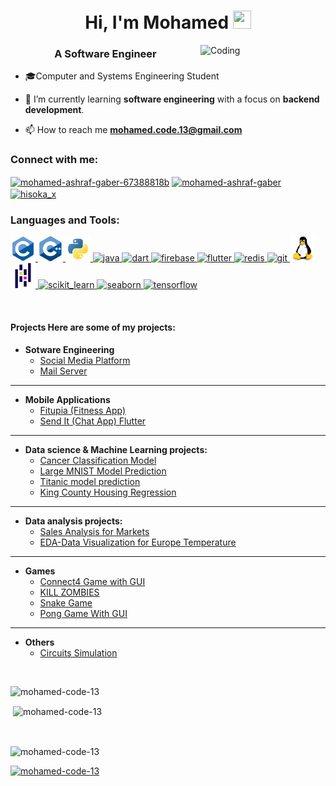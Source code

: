 <h1 align="center">Hi, I'm Mohamed <img src="https://media.giphy.com/media/hvRJCLFzcasrR4ia7z/giphy.gif" width="29px" height="29px"></h1>

<img align="right" alt="Coding" width="200" src="https://media.giphy.com/media/Ws6T5PN7wHv3cY8xy8/giphy.gif">

<h3 align="center">A Software Engineer</h3>

- 🎓Computer and Systems Engineering Student

- 🌱 I’m currently learning **software engineering** with a focus on **backend development**.

- 📫 How to reach me **mohamed.code.13@gmail.com**

<h3 align="left">Connect with me:</h3>
<p align="left">
<a href="https://linkedin.com/in/mohamed-ashraf-gaber-67388818b" target="blank"><img align="center" src="https://raw.githubusercontent.com/rahuldkjain/github-profile-readme-generator/master/src/images/icons/Social/linked-in-alt.svg" alt="mohamed-ashraf-gaber-67388818b" height="30" width="40" /></a>
<a href="https://stackoverflow.com/users/12802557" target="blank"><img align="center" src="https://raw.githubusercontent.com/rahuldkjain/github-profile-readme-generator/master/src/images/icons/Social/stack-overflow.svg" alt="mohamed-ashraf-gaber" height="30" width="40" /></a>
<a href="https://www.leetcode.com/Hisoka_x" target="blank"><img align="center" src="https://raw.githubusercontent.com/rahuldkjain/github-profile-readme-generator/master/src/images/icons/Social/leet-code.svg" alt="hisoka_x" height="30" width="40" /></a>
</p>

<h3 align="left">Languages and Tools:</h3>
<p align="left"> <a href="https://www.cprogramming.com/" target="_blank" rel="noreferrer"> <img src="https://raw.githubusercontent.com/devicons/devicon/master/icons/c/c-original.svg" alt="c" width="40" height="40"/> </a> <a href="https://www.w3schools.com/cpp/" target="_blank" rel="noreferrer"> <img src="https://raw.githubusercontent.com/devicons/devicon/master/icons/cplusplus/cplusplus-original.svg" alt="cplusplus" width="40" height="40"/> </a> <a href="https://www.python.org" target="_blank" rel="noreferrer"> <img src="https://raw.githubusercontent.com/devicons/devicon/master/icons/python/python-original.svg" alt="python" width="40" height="40"/> </a> </a> <a href="https://www.java.com" target="_blank" rel="noreferrer"> <img src="https://www.vectorlogo.zone/logos/java/java-icon.svg" alt="java" width="40" height="40"/> </a>
 <a href="https://dart.dev" target="_blank" rel="noreferrer"> <img src="https://www.vectorlogo.zone/logos/dartlang/dartlang-icon.svg" alt="dart" width="40" height="40"/> </a> <a href="https://firebase.google.com/" target="_blank" rel="noreferrer"> <img src="https://www.vectorlogo.zone/logos/firebase/firebase-icon.svg" alt="firebase" width="40" height="40"/> </a> <a href="https://flutter.dev" target="_blank" rel="noreferrer"> <img src="https://www.vectorlogo.zone/logos/flutterio/flutterio-icon.svg" alt="flutter" width="40" height="40"/> </a>
  <a href="https://www.redis.io" target="_blank" rel="noreferrer"> <img src="https://www.vectorlogo.zone/logos/redis/redis-icon.svg" alt="redis" width="40" height="40"/> </a>
  <a href="https://git-scm.com/" target="_blank" rel="noreferrer"> <img src="https://www.vectorlogo.zone/logos/git-scm/git-scm-icon.svg" alt="git" width="40" height="40"/> </a> <a href="https://www.linux.org/" target="_blank" rel="noreferrer"> <img src="https://raw.githubusercontent.com/devicons/devicon/master/icons/linux/linux-original.svg" alt="linux" width="40" height="40"/> </a> <a href="https://pandas.pydata.org/" target="_blank" rel="noreferrer"> <img src="https://raw.githubusercontent.com/devicons/devicon/2ae2a900d2f041da66e950e4d48052658d850630/icons/pandas/pandas-original.svg" alt="pandas" width="40" height="40"/> </a> <a href="https://scikit-learn.org/" target="_blank" rel="noreferrer"> <img src="https://upload.wikimedia.org/wikipedia/commons/0/05/Scikit_learn_logo_small.svg" alt="scikit_learn" width="40" height="40"/> </a> <a href="https://seaborn.pydata.org/" target="_blank" rel="noreferrer"> <img src="https://seaborn.pydata.org/_images/logo-mark-lightbg.svg" alt="seaborn" width="40" height="40"/> </a> <a href="https://www.tensorflow.org" target="_blank" rel="noreferrer"> <img src="https://www.vectorlogo.zone/logos/tensorflow/tensorflow-icon.svg" alt="tensorflow" width="40" height="40"/> </a> </p>

<br><h4>**Projects** Here are some of my projects:</h4>

- **Sotware Engineering**
  - [Social Media Platform](https://github.com/ayman-art/BugByte)
  - [Mail Server](https://github.com/Mohamed-code-13/mail-pulse)

---

- **Mobile Applications**
  - [Fitupia (Fitness App)](https://github.com/Mohamed-code-13/fitupia)
  - [Send It (Chat App) Flutter](https://github.com/Mohamed-code-13/Send-It-Flutter)

---

- **Data science & Machine Learning projects:**
  - [Cancer Classification Model](https://github.com/Mohamed-code-13/Cancer-Classification-Model)
  - [Large MNIST Model Prediction](https://github.com/Mohamed-code-13/Large-MNIST-Model-Prediction)
  - [Titanic model prediction](https://github.com/Mohamed-code-13/Titanic_model_prediction)
  - [King County Housing Regression](https://github.com/Mohamed-code-13/KC-Housing-Regression)

---

- **Data analysis projects:**
  - [Sales Analysis for Markets](https://github.com/Mohamed-code-13/Sales-Analysis-for-Markets)
  - [EDA-Data Visualization for Europe Temperature](https://github.com/Mohamed-code-13/EDA-DataVisualization-SimpleModel-for-EuropeTemperature)

---

- **Games**
  - [Connect4 Game with GUI](https://github.com/Mohamed-code-13/Connect4-Game-with-GUI)
  - [KILL ZOMBIES](https://github.com/Mohamed-code-13/KILL-ZOMBIES)
  - [Snake Game](https://github.com/Mohamed-code-13/Snake_Game)
  - [Pong Game With GUI](https://github.com/Mohamed-code-13/Pong_Game_With_GUI)

---

- **Others**
  - [Circuits Simulation](https://github.com/Mohamed-code-13/Circuits_Simulation)

<br>
<p><img align="left" src="https://github-readme-stats.vercel.app/api/top-langs?username=mohamed-code-13&show_icons=true&locale=en&layout=compact" alt="mohamed-code-13" /></p>

<br>
<p>&nbsp;<img align="center" src="https://github-readme-stats.vercel.app/api?username=mohamed-code-13&show_icons=true&theme=tokyonight&locale=en" alt="mohamed-code-13" /></p>
<br>

<p><img align="center" src="https://github-readme-streak-stats.herokuapp.com/?user=mohamed-code-13&" alt="mohamed-code-13" /></p>

<p align="left"> <a href="https://github.com/ryo-ma/github-profile-trophy"><img src="https://github-profile-trophy.vercel.app/?username=mohamed-code-13" alt="mohamed-code-13" /></a> </p>
